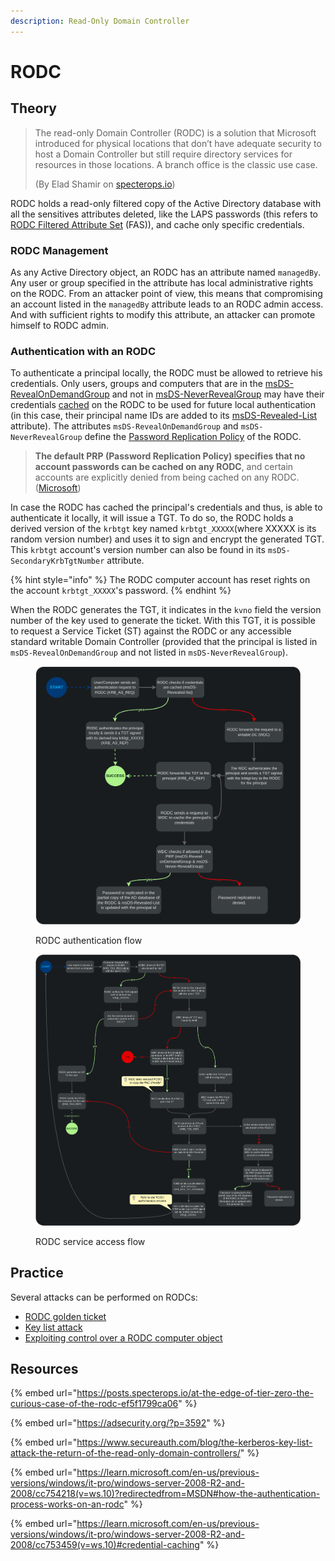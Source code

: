 ```yaml
---
description: Read-Only Domain Controller
---
```


# RODC

## Theory

> The read-only Domain Controller (RODC) is a solution that Microsoft introduced for physical locations that don’t have adequate security to host a Domain Controller but still require directory services for resources in those locations. A branch office is the classic use case.
>
> (By Elad Shamir on [specterops.io](https://posts.specterops.io/at-the-edge-of-tier-zero-the-curious-case-of-the-rodc-ef5f1799ca06))

RODC holds a read-only filtered copy of the Active Directory database with all the sensitives attributes deleted, like the LAPS passwords (this refers to [RODC Filtered Attribute Set](https://learn.microsoft.com/en-us/previous-versions/windows/it-pro/windows-server-2008-R2-and-2008/cc753459\(v=ws.10\)#rodc-fas) (FAS)), and cache only specific credentials.&#x20;

### RODC Management

As any Active Directory object, an RODC has an attribute named `managedBy`. Any user or group specified in the attribute has local administrative rights on the RODC. From an attacker point of view, this means that compromising an account listed in the `managedBy` attribute leads to an RODC admin access. And with sufficient rights to modify this attribute, an attacker can promote himself to RODC admin.

### Authentication with an RODC

To authenticate a principal locally, the RODC must be allowed to retrieve his credentials. Only users, groups and computers that are in the [msDS-RevealOnDemandGroup](https://learn.microsoft.com/en-us/windows/win32/adschema/a-msds-revealondemandgroup) and not in [msDS-NeverRevealGroup](https://learn.microsoft.com/en-us/windows/win32/adschema/a-msds-neverrevealgroup) may have their credentials [cached](https://learn.microsoft.com/en-us/previous-versions/windows/it-pro/windows-server-2008-R2-and-2008/cc753459\(v=ws.10\)#credential-caching) on the RODC to be used for future local authentication (in this case, their principal name IDs are added to its [msDS-Revealed-List](https://learn.microsoft.com/en-us/windows/win32/adschema/a-msds-revealedlist) attribute). The attributes `msDS-RevealOnDemandGroup` and `msDS-NeverRevealGroup` define the [Password Replication Policy](https://learn.microsoft.com/en-us/previous-versions/windows/it-pro/windows-server-2008-r2-and-2008/cc730883\(v=ws.10\)) of the RODC.

> **The default PRP (Password Replication Policy) specifies that no account passwords can be cached on any RODC**, and certain accounts are explicitly denied from being cached on any RODC.\
> ([Microsoft](https://learn.microsoft.com/en-us/previous-versions/windows/it-pro/windows-server-2008-R2-and-2008/cc753459\(v=ws.10\)#credential-caching))

In case the RODC has cached the principal's credentials and thus, is able to authenticate it locally, it will issue a TGT. To do so, the RODC holds a derived version of the `krbtgt` key named `krbtgt_XXXXX`(where XXXXX is its random version number) and uses it to sign and encrypt the generated TGT. This `krbtgt` account's version number can also be found in its `msDS-SecondaryKrbTgtNumber` attribute.&#x20;

{% hint style="info" %}
The RODC computer account has reset rights on the account `krbtgt_XXXXX`'s password.
{% endhint %}

When the RODC generates the TGT, it indicates in the `kvno` field the version number of the key used to generate the ticket. With this TGT, it is possible to request a Service Ticket (ST) against the RODC or any accessible standard writable Domain Controller (provided that the principal is listed in `msDS-RevealOnDemandGroup` and not listed in `msDS-NeverRevealGroup`).

<figure><img src="../../../.gitbook/assets/RODC-Authentication mindmap.png" alt=""><figcaption><p>RODC authentication flow</p></figcaption></figure>

<figure><img src="../../../.gitbook/assets/RODC-Access to resources mindmap.png" alt=""><figcaption><p>RODC service access flow</p></figcaption></figure>

## Practice

Several attacks can be performed on RODCs:

* [RODC golden ticket](broken-reference)
* [Key list attack](../credentials/dumping/kerberos-key-list.md)
* [Exploiting control over a RODC computer object](broken-reference)

## Resources

{% embed url="https://posts.specterops.io/at-the-edge-of-tier-zero-the-curious-case-of-the-rodc-ef5f1799ca06" %}

{% embed url="https://adsecurity.org/?p=3592" %}

{% embed url="https://www.secureauth.com/blog/the-kerberos-key-list-attack-the-return-of-the-read-only-domain-controllers/" %}

{% embed url="https://learn.microsoft.com/en-us/previous-versions/windows/it-pro/windows-server-2008-R2-and-2008/cc754218(v=ws.10)?redirectedfrom=MSDN#how-the-authentication-process-works-on-an-rodc" %}

{% embed url="https://learn.microsoft.com/en-us/previous-versions/windows/it-pro/windows-server-2008-R2-and-2008/cc753459(v=ws.10)#credential-caching" %}

